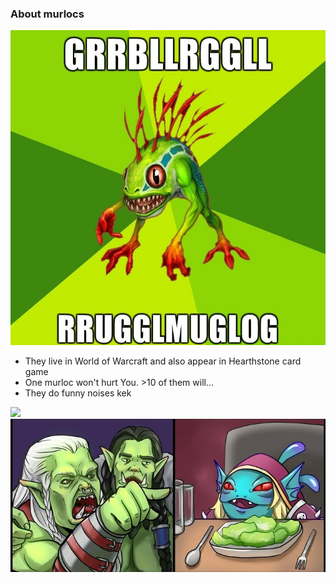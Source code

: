 ### About murlocs
![](murlok1.jpg)
* They live in World of Warcraft and also appear in Hearthstone card game
* One murloc won't hurt You. >10 of them will...
* They do funny noises kek

![](murlok2.jpg)
![](murlok3.jpg)

